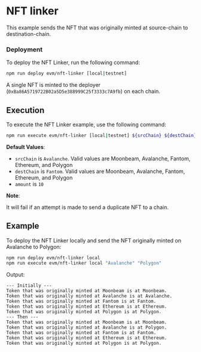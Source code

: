 # NFT linker

This example sends the NFT that was originally minted at source-chain to destination-chain.

### Deployment

To deploy the NFT Linker, run the following command:

```bash
npm run deploy evm/nft-linker [local|testnet]
```

A single NFT is minted to the deployer (`0xBa86A5719722B02a5D5e388999C25f3333c7A9fb`) on each chain.

## Execution

To execute the NFT Linker example, use the following command:

```bash
npm run execute evm/nft-linker [local|testnet] ${srcChain} ${destChain}
```

**Default Values**:

-   `srcChain` is `Avalanche`. Valid values are Moonbeam, Avalanche, Fantom, Ethereum, and Polygon
-   `destChain` is `Fantom`. Valid values are Moonbeam, Avalanche, Fantom, Ethereum, and Polygon
-   `amount` is `10`

**Note**:

It will fail if an attempt is made to send a duplicate NFT to a chain.

## Example

To deploy the NFT Linker locally and send the NFT originally minted on Avalanche to Polygon:

```bash
npm run deploy evm/nft-linker local
npm run execute evm/nft-linker local "Avalanche" "Polygon"
```

Output:

```
--- Initially ---
Token that was originally minted at Moonbeam is at Moonbeam.
Token that was originally minted at Avalanche is at Avalanche.
Token that was originally minted at Fantom is at Fantom.
Token that was originally minted at Ethereum is at Ethereum.
Token that was originally minted at Polygon is at Polygon.
--- Then ---
Token that was originally minted at Moonbeam is at Moonbeam.
Token that was originally minted at Avalanche is at Polygon.
Token that was originally minted at Fantom is at Fantom.
Token that was originally minted at Ethereum is at Ethereum.
Token that was originally minted at Polygon is at Polygon.
```
